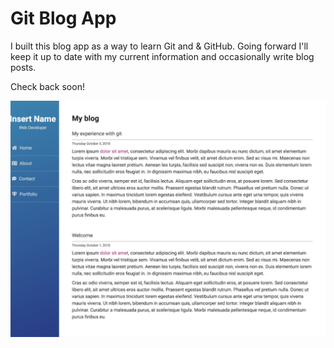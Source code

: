 # Git Blog App

I built this blog app as a way to learn Git and & GitHub. Going forward I'll keep it up to date with my current information and occasionally write blog posts.

Check back soon!

![Blog Screenshot](screenshot.png)